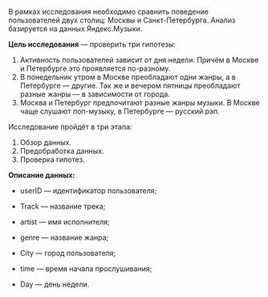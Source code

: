 В рамках исследования необходимо сравнить поведение пользователей двух столиц: Москвы и Санкт-Петербурга. Анализ базируется на данных Яндекс.Музыки.

**Цель исследования** — проверить три гипотезы:
1. Активность пользователей зависит от дня недели. Причём в Москве и Петербурге это проявляется по-разному.
2. В понедельник утром в Москве преобладают одни жанры, а в Петербурге — другие. Так же и вечером пятницы преобладают разные жанры — в зависимости от города. 
3. Москва и Петербург предпочитают разные жанры музыки. В Москве чаще слушают поп-музыку, в Петербурге — русский рэп.

Исследование пройдёт в три этапа:
 1. Обзор данных.
 2. Предобработка данных.
 3. Проверка гипотез.

**Описание данных:**
- userID — идентификатор пользователя;

- Track — название трека;

- artist — имя исполнителя;

- genre — название жанра;

- City — город пользователя;

- time — время начала прослушивания;

- Day — день недели.
